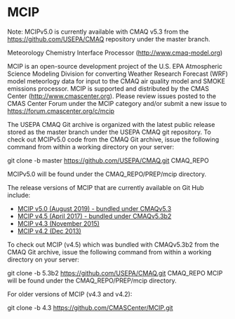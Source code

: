 MCIP
====

Note: MCIPv5.0 is currently available with CMAQ v5.3 from the https://github.com/USEPA/CMAQ repository under the master branch.

Meteorology Chemistry Interface Processor (http://www.cmaq-model.org)

MCIP is an open-source development project of the U.S. EPA Atmospheric Science Modeling Division for converting Weather Research Forecast (WRF) model meteorlogy data for input to the CMAQ air quality model and SMOKE emissions processor. MCIP is supported and distributed by the CMAS Center (http://www.cmascenter.org).  Please review issues posted to the CMAS Center Forum under the MCIP category and/or submit a new issue to https://forum.cmascenter.org/c/mcip

The USEPA CMAQ Git archive is organized with the latest public release stored as the master branch under the USEPA CMAQ git repository. To check out MCIPv5.0 code from the CMAQ Git archive, issue the following command from within a working directory on your server:

git clone -b master https://github.com/USEPA/CMAQ.git CMAQ_REPO

MCIPv5.0 will be found under the CMAQ_REPO/PREP/mcip directory.

The release versions of MCIP that are currently available on Git Hub include:

* [MCIP v5.0 (August 2019) - bundled under CMAQv5.3](https://github.com/USEPA/CMAQ)
* [MCIP v4.5 (April 2017) - bundled under CMAQv5.3b2](https://github.com/USEPA/CMAQ/tree/5.3.b2)
* [MCIP v4.3 (November 2015)](https://github.com/CMASCenter/MCIP/tree/4.3)
* [MCIP v4.2 (Dec 2013)](https://github.com/CMASCenter/MCIP/tree/4.2)

To check out MCIP (v4.5) which was bundled with CMAQv5.3b2 from the CMAQ Git archive, issue the following command from within a working directory on your server:

git clone -b 5.3b2 https://github.com/USEPA/CMAQ.git CMAQ_REPO
MCIP will be found under the CMAQ_REPO/PREP/mcip directory.

For older versions of MCIP (v4.3 and v4.2):

git clone -b 4.3 https://github.com/CMASCenter/MCIP.git


